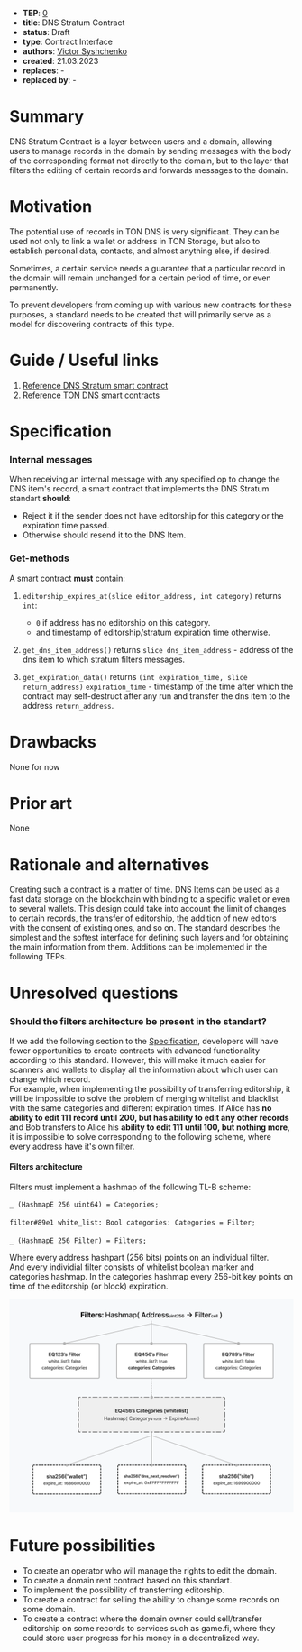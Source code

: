 - **TEP**: [0](https://github.com/ton-blockchain/TEPs/pull/0)
- **title**: DNS Stratum Contract
- **status**: Draft
- **type**: Contract Interface
- **authors**: [Victor Syshchenko](https://github.com/1ixi1)
- **created**: 21.03.2023
- **replaces**: -
- **replaced by**: -


# Summary

DNS Stratum Contract is a layer between users and a domain, allowing users
to manage records in the domain by sending messages with the body of the
corresponding format not directly to the domain, but to the layer that
filters the editing of certain records and forwards messages to the
domain.


# Motivation

The potential use of records in TON DNS is very significant. They can be
used not only to link a wallet or address in TON Storage, but also to
establish personal data, contacts, and almost anything else, if desired.

Sometimes, a certain service needs a guarantee that a particular record in
the domain will remain unchanged for a certain period of time, or even
permanently.

To prevent developers from coming up with various new contracts for these
purposes, a standard needs to be created that will primarily serve as
a model for discovering contracts of this type.


# Guide / Useful links

1. [Reference DNS Stratum smart contract](https://github.com/1IxI1/stratum-contract/)
2. [Reference TON DNS smart contracts](https://github.com/ton-blockchain/dns-contract)


# Specification

### Internal messages
When receiving an internal message with any specified op to change
the DNS item's record, a smart contract that implements the DNS Stratum
standart **should**:
   * Reject it if the sender does not have editorship for this category
   or the expiration time passed.
   * Otherwise should resend it to the DNS Item.

### Get-methods
A smart contract **must** contain:
1. `editorship_expires_at(slice editor_address, int category)`
   returns `int`:
   * `0` if address has no editorship on this category.
   * and timestamp of editorship/stratum expiration time otherwise.

2. `get_dns_item_address()` returns `slice dns_item_address` -
   address of the dns item to which stratum filters messages.

3. `get_expiration_data()` returns `(int expiration_time, slice return_address)`
   `expiration_time` - timestamp of the time after which the contract
   may self-destruct after any run and transfer the dns item to
   the address `return_address`.


# Drawbacks

None for now


# Prior art
None


# Rationale and alternatives

Creating such a contract is a matter of time. DNS Items can be used as
a fast data storage on the blockchain with binding to a specific wallet or
even to several wallets. This design could take into account the limit of
changes to certain records, the transfer of editorship, the addition of
new editors with the consent of existing ones, and so on. The standard
describes the simplest and the softest interface for defining such layers and for
obtaining the main information from them. Additions can be implemented in
the following TEPs.


# Unresolved questions

### Should the filters architecture be present in the standart?
If we add the following section to the [Specification](#specification), developers will have
fewer opportunities to create contracts with advanced functionality according to
this standard. However, this will make it much easier for scanners and
wallets to display all the information about which user can change which
record. \
For example, when implementing the possibility of transferring
editorship, it will be impossible to solve the problem of merging
whitelist and blacklist with the same categories and different expiration
times. If Alice has **no ability to edit 111 record until 200, but has
ability to edit any other records** and Bob transfers to Alice his **ability to
edit 111 until 100, but nothing more**, it is impossible to solve
corresponding to the following scheme, where every address have it's own filter.

#### Filters architecture
Filters must implement a hashmap of the following TL-B scheme:
```
_ (HashmapE 256 uint64) = Categories;

filter#89e1 white_list: Bool categories: Categories = Filter;

_ (HashmapE 256 Filter) = Filters;
```

Where every address hashpart (256 bits) points on an individual filter. \
And every individial filter consists of whitelist boolean marker
and categories hashmap. In the categories hashmap every 256-bit key
points on time of the editorship (or block) expiration.

![](../assets/0000-dns-stratum/filters-scheme.png)


# Future possibilities
- To create an operator who will manage the rights to edit the domain.
- To create a domain rent contract based on this standart.
- To implement the possibility of transferring editorship.
- To create a contract for selling the ability to change some records
  on some domain.
- To create a contract where the domain owner could sell/transfer editorship
  on some records to services such as game.fi, where they could store user
  progress for his money in a decentralized way.
